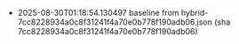- 2025-08-30T01:18:54.130497 baseline from hybrid-7cc8228934a0c8f31241f4a70e0b778f190adb06.json (sha 7cc8228934a0c8f31241f4a70e0b778f190adb06)
